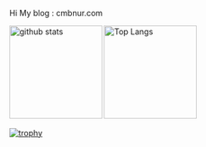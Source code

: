 Hi
My blog : cmbnur.com
<div align="left"> 
  <img alt="github stats" height="164.5px" src="https://github-readme-stats.vercel.app/api?username=nakashima1125&count_private=true&show_icons=true&theme=tokyonight" />
  <img alt="Top Langs" height="164.5px" src="https://github-readme-stats.vercel.app/api/top-langs/?username=nakashima1125&layout=compact&theme=tokyonight&hide=c,asp,objective-c,makefile,c%2B%2B,objective-c%2B%2B,c%23,shaderlab" />
</div>

[![trophy](https://github-profile-trophy.vercel.app/?username=nakashima1125&column=7&theme=tokyonight)](https://github.com/ryo-ma/github-profile-trophy)
